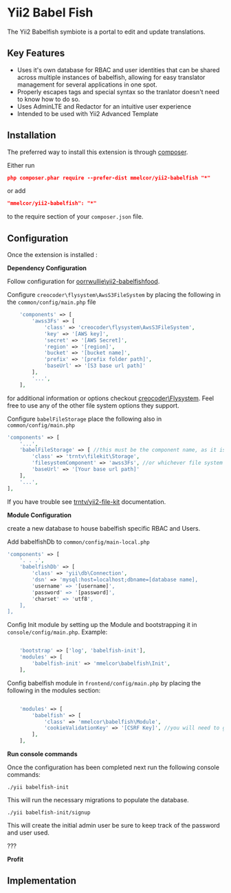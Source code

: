 Yii2 Babel Fish
===============
The Yii2 Babelfish symbiote is a portal to edit and update translations.


Key Features
------------

* Uses it's own database for RBAC and user identities that can be shared across multiple instances of babelfish, allowing for easy translator management for several applications in one spot.
* Properly escapes tags and special syntax so the tranlator doesn't need to know how to do so.
* Uses AdminLTE and Redactor for an intuitive user experience
* Intended to be used with Yii2 Advanced Template

Installation
------------

The preferred way to install this extension is through [composer](http://getcomposer.org/download/).

Either run

```json
php composer.phar require --prefer-dist mmelcor/yii2-babelfish "*"
```

or add

```json
"mmelcor/yii2-babelfish": "*"
```

to the require section of your `composer.json` file.


Configuration
-------------

Once the extension is installed :

**Dependency Configuration**

Follow configuration for [oorrwullie\yii2-babelfishfood](https://github.com/oorrwullie/yii2-babelfishfood).

Configure `creocoder\flysystem\AwsS3FileSystem` by placing the following in the `common/config/main.php` file

```php
    'components' => [
		'awss3Fs' => [
			'class' => 'creocoder\flysystem\AwsS3FileSystem',
			'key' => '[AWS key]',
			'secret' => '[AWS Secret]',
			'region' => '[region]',
			'bucket' => '[bucket name]',
			'prefix' => '[prefix folder path]',
			'baseUrl' => '[S3 base url path]'
		],
		'...',
	],
```
for additional information or options checkout [creocoder\Flysystem](https://github.com/creocoder/yii2-flysystem). Feel free to use any of the other file system options they support.

Configure `babelFileStorage` place the following also in `common/config/main.php`

```php
'components' => [
	'...',
	'babelFileStorage' => [ //this must be the component name, as it is being used in the module.
		'class' => 'trntv\filekit\Storage',
		'filesystemComponent' => 'awss3Fs', //or whichever file system you are using.
		'baseUrl' => '[Your base url path]'
	],
	'...',
],
```

If you have trouble see [trntv/yii2-file-kit](https://github.com/trntv/yii2-file-kit) documentation.

**Module Configuration**

create a new database to house babelfish specific RBAC and Users.

Add babelfishDb to `common/config/main-local.php`

```php
'components' => [
	'. . .',
	'babelfishDb' => [
		'class' => 'yii\db\Connection',
		'dsn' => 'mysql:host=localhost;dbname=[database name],
		'username' => '[username]',
		'password' => '[password]',
		'charset' => 'utf8',
	],
],
```

Config Init module by setting up the Module and bootstrapping it in `console/config/main.php`. Example:

```php

    'bootstrap' => ['log', 'babelfish-init'],
	'modules' => [
		'babelfish-init' => 'mmelcor\babelfish\Init',
	],
```

Config babelfish module in `frontend/config/main.php` by placing the following in the modules section:

```php

    'modules' => [
		'babelfish' => [
			'class' => 'mmelcor\babelfish\Module',
			'cookieValidationKey' => '[CSRF Key]', //you will need to generate a unique validation key.
		],
    ],
```

**Run console commands**

Once the configuration has been completed next run the following console commands:

`./yii babelfish-init`

This will run the necessary migrations to populate the database.

`./yii babelfish-init/signup`

This will create the initial admin user be sure to keep track of the password and user used.


???

**Profit**

Implementation
--------------

